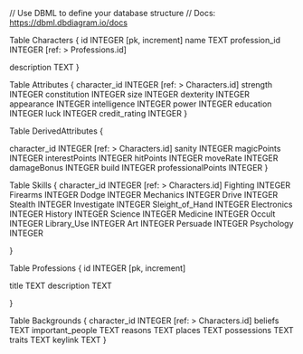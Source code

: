 // Use DBML to define your database structure
// Docs: https://dbml.dbdiagram.io/docs

Table Characters {
  id INTEGER [pk, increment]
  name TEXT
  profession_id INTEGER [ref: > Professions.id]

  description TEXT
}

Table Attributes {
  character_id INTEGER [ref: > Characters.id]
  strength INTEGER
  constitution INTEGER
  size INTEGER
  dexterity INTEGER
  appearance INTEGER
  intelligence INTEGER
  power INTEGER
  education INTEGER
  luck INTEGER
  credit_rating INTEGER
}

Table DerivedAttributes {

  character_id INTEGER [ref: > Characters.id]
  sanity INTEGER
  magicPoints INTEGER
  interestPoints INTEGER
  hitPoints INTEGER
  moveRate INTEGER
  damageBonus INTEGER
  build INTEGER
  professionalPoints INTEGER
}

Table Skills {
  character_id INTEGER [ref: > Characters.id]
  Fighting      INTEGER
  Firearms      INTEGER
  Dodge         INTEGER
  Mechanics     INTEGER
  Drive      INTEGER
  Stealth        INTEGER
  Investigate     INTEGER
  Sleight_of_Hand   INTEGER
  Electronics     INTEGER
  History          INTEGER
  Science          INTEGER
  Medicine         INTEGER
  Occult        INTEGER
  Library_Use   INTEGER
  Art            INTEGER
  Persuade       INTEGER
  Psychology INTEGER

}

Table Professions {
  id INTEGER [pk, increment]

  title TEXT
  description TEXT

}

Table Backgrounds {
  character_id INTEGER [ref: > Characters.id]
  beliefs TEXT
  important_people TEXT
  reasons TEXT
  places TEXT
  possessions TEXT
  traits TEXT
  keylink TEXT
}
